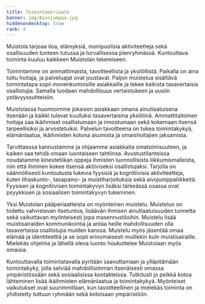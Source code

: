 ```yaml
---
title: Toimintaperiaate
banner: img/Aivojumppa.jpg
hiddenondesktop: true
rank: 4
---
```

Muistola tarjoaa iloa, elämyksiä, monipuolisia aktiviteetteja sekä osallisuuden tunteen tutussa ja turvallisessa pienryhmässä. Kuntouttava toiminta kuuluu kaikkeen Muistolan tekemiseen.

Toimintamme on ammattimaista, tavoitteellista ja yksilöllistä. Paikalla on aina tuttu hoitaja, ja palveluajat ovat joustavat. Paljon muistelua sisältävä toimintatapa sopii monenkuntoisille asiakkaille ja tekee kaikista tasavertaisia osallistujia. Samalla luodaan mahdollisuus vertaistukeen ja uusiin ystävyyssuhteisiin.

Muistolassa huomioimme jokaisen asiakkaan omana ainutlaatuisena  itsenään ja kaikki tulevat kuulluksi tasavertaisina yksilöinä.  Ammattitaitoinen hoitaja saa ikäihmiset osallistumaan ja innostumaan  sekä kokemaan itsensä tarpeellisiksi ja arvostetuiksi. Palvelun  tavoitteena on tukea toimintakykyä, elämänlaatua, ikäihmisten kotona asumista ja omaishoitajien jaksamista.

Tarvittaessa kannustamme ja ohjaamme asiakkaita omatoimisuuteen, ja kaiken saa tehdä omaan luontaiseen tahtiinsa. Avustustilanteissa noudatamme kinestetiikan oppeja ihmisten luonnollisista liikkumismalleista, niin että  ihminen kokee itsensä aktiiviseksi osallistujaksi. Tarjolla on säännöllisesti kuntoutusta tukevia fyysisiä ja kognitiivisia aktiviteetteja, kuten lihaskunto-, tasapaino- ja muistiharjoituksia sekä aivojumppaliikkeitä. Fyysisen ja kognitiivisen toimintakyvyn lisäksi tärkeässä osassa ovat psyykkisen ja sosiaalisen toimintakyvyn tukeminen.

Yksi Muistolan pääperiaatteista on myönteinen muistelu. Muistelun on todettu vahvistavan itsetuntoa, lisäävän ihmisen ainutlaatuisuuden tunnetta sekä vaikuttavan myönteisesti jopa masennustiloihin. Muistelu lisää  muistisairaiden kommunikointia ja antaa heille mahdollisuuden olla tasavertaisia osallistujia muiden kanssa. Muistelu myös jäsentää omaa elämää ja identiteettiä ja se sopii erinomaisesti muillekin kuin muistisairaille. Mielekäs ohjelma ja lähellä oleva luonto houkuttelee Muistolaan myös omaisia.

Kuntouttavalla toimintatavalla pyritään saavuttamaan ja ylläpitämään toimintakyky, jolla selviää mahdollisimman itsenäisesti omassa ympäristössään sekä sosiaalisissa kontakteissa. Tutkitusti jo pelkkä kotoa lähteminen lisää ikäihmisten elämänlaatua ja toimintakykyä.  Myönteiset vaikutukset ovat suurimmillaan, kun tavoitteellinen ja mielekäs toiminta on yhdistetty tuttuun ryhmään sekä kotoisaan ympäristöön.
